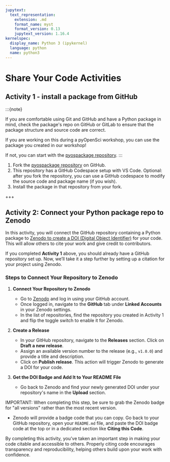 ```yaml
---
jupytext:
  text_representation:
    extension: .md
    format_name: myst
    format_version: 0.13
    jupytext_version: 1.16.4
kernelspec:
  display_name: Python 3 (ipykernel)
  language: python
  name: python3
---
```


# Share Your Code Activities


## Activity 1 - install a package from GitHub

:::{note}

If you are comfortable using Git and GitHub and have a Python package in mind, check the package's repo on GitHub or GitLab to ensure that the package structure and source code are correct. 

If you are working on this during a pyOpenSci workshop, you can use the package you created in our workshop!

If not, you can start with the [pyospackage repository](https://github.com/pyOpenSci/pyosPackage). 
:::


1. Fork the [pyospackage repository](https://github.com/pyOpenSci/pyosPackage) on GitHub.
2. This repository has a GitHub Codespace setup with VS Code. Optional: after you fork the repository, you can use a GitHub codespace to modify the source code and package name (if you wish).
3. Install the package in that repository from your fork.

+++

## Activity 2: Connect your Python package repo to Zenodo

In this activity, you will connect the GitHub repository containing a Python package to [Zenodo to create a DOI (Digital Object Identifier)](cite-zenodo) for your code. This will allow others to cite your work and give credit to contributors. 

If you completed **Activity 1** above, you should already have a GitHub repository set up. Now, we’ll take it a step further by setting up a citation for your project using Zenodo.

### Steps to Connect Your Repository to Zenodo

1. **Connect Your Repository to Zenodo**  
   - Go to [Zenodo](https://zenodo.org/) and log in using your GitHub account.
   - Once logged in, navigate to the **GitHub** tab under **Linked Accounts** in your Zenodo settings.
   - In the list of repositories, find the repository you created in Activity 1 and flip the toggle switch to enable it for Zenodo.

2. **Create a Release**  
   - In your GitHub repository, navigate to the **Releases** section. Click on **Draft a new release**.
   - Assign an available version number to the release (e.g., `v1.0.0`) and provide a title and description.
   - Click on **Publish release**. This action will trigger Zenodo to generate a DOI for your code.

3. **Get the DOI Badge and Add It to Your README File**  
   - Go back to Zenodo and find your newly generated DOI under your repository's name in the **Upload** section.

IMPORTANT: When completing this step, be sure to grab the Zenodo badge for "all versions" rather than the most recent version.


   - Zenodo will provide a badge code that you can copy. Go back to your GitHub repository, open your `README.md` file, and paste the DOI badge code at the top or in a dedicated section like **Citing this Code**.

By completing this activity, you’ve taken an important step in making your code citable and accessible to others. Properly citing code encourages transparency and reproducibility, helping others build upon your work with confidence.
